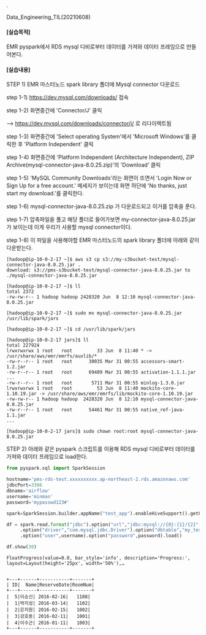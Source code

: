 .

Data_Engineering_TIL(20210608)

#### [실습목적]

EMR pyspark에서 RDS mysql 디비로부터 데이터를 가져와 데이터 프레임으로 만들어본다.

#### [실습내용]

STEP 1) EMR 마스터노드 spark library 폴더에 Mysql connector 다운로드

step 1-1) https://dev.mysql.com/downloads/ 접속

step 1-2) 화면중간에 'Connector/J' 클릭

--> https://dev.mysql.com/downloads/connector/j/ 로 리다이렉트됨

step 1-3) 화면중간에 'Select operating System'에서 'Microsoft Windows'를 클릭한 후 'Platform Independent' 클릭

step 1-4) 화면중간에 'Platform Independent (Architecture Independent), ZIP Archive(mysql-connector-java-8.0.25.zip)'의 'Download' 클릭

step 1-5) 'MySQL Community Downloads'라는 화면이 뜨면서 'Login Now or Sign Up for a free account.' 메세지가 보이는데 화면 하단에 'No thanks, just start my download.'를 클릭한다.

step 1-6) mysql-connector-java-8.0.25.zip 가 다운로드되고 이거를 압축을 푼다.

step 1-7) 압축파일을 풀고 해당 폴더로 들어가보면 my-connector-java-8.0.25.jar가 보이는데 이게 우리가 사용할 mysql connector이다.

step 1-8) 이 파일을 사용해야할 EMR 마스터노드의 spark library 폴더에 아래와 같이 다운받는다.


```console
[hadoop@ip-10-0-2-17 ~]$ aws s3 cp s3://my-s3bucket-test/mysql-connector-java-8.0.25.jar .
download: s3://pms-s3bucket-test/mysql-connector-java-8.0.25.jar to ./mysql-connector-java-8.0.25.jar

[hadoop@ip-10-0-2-17 ~]$ ll
total 2372
-rw-rw-r-- 1 hadoop hadoop 2428320 Jun  8 12:10 mysql-connector-java-8.0.25.jar

[hadoop@ip-10-0-2-17 ~]$ sudo mv mysql-connector-java-8.0.25.jar /usr/lib/spark/jars

[hadoop@ip-10-0-2-17 ~]$ cd /usr/lib/spark/jars

[hadoop@ip-10-0-2-17 jars]$ ll
total 227924
lrwxrwxrwx 1 root   root         33 Jun  8 11:40 * -> /usr/share/aws/emr/emrfs/auxlib/*
-rw-r--r-- 1 root   root      30035 Mar 31 00:55 accessors-smart-1.2.jar
-rw-r--r-- 1 root   root      69409 Mar 31 00:55 activation-1.1.1.jar
...
-rw-r--r-- 1 root   root       5711 Mar 31 00:55 minlog-1.3.0.jar
lrwxrwxrwx 1 root   root         53 Jun  8 11:40 mockito-core-1.10.19.jar -> /usr/share/aws/emr/emrfs/lib/mockito-core-1.10.19.jar
-rw-rw-r-- 1 hadoop hadoop  2428320 Jun  8 12:10 mysql-connector-java-8.0.25.jar
-rw-r--r-- 1 root   root      54461 Mar 31 00:55 native_ref-java-1.1.jar
...
    
[hadoop@ip-10-0-2-17 jars]$ sudo chown root:root mysql-connector-java-8.0.25.jar
```

STEP 2) 아래와 같은 pyspark 스크립트를 이용해 RDS mysql 디비로부터 데이터를 가져와 데이터 프레임으로 load한다.


```python
from pyspark.sql import SparkSession

hostname='pms-rds-test.xxxxxxxxxx.ap-northeast-2.rds.amazonaws.com'
jdbcPort=3306
dbname='airflow'
username='minman'
password='mypasswd123#'

spark=SparkSession.builder.appName("test_app").enableHiveSupport().getOrCreate()

df = spark.read.format("jdbc").option("url","jdbc:mysql://{0}:{1}/{2}".format(hostname,jdbcPort,dbname))\
     .option("driver","com.mysql.jdbc.Driver").option("dbtable","my_test")\
     .option("user",username).option("password",password).load()

df.show(30)
```


    FloatProgress(value=0.0, bar_style='info', description='Progress:', layout=Layout(height='25px', width='50%'),…


    +---+------+-----------+-------+
    | ID|  Name|ReserveDate|RoomNum|
    +---+------+-----------+-------+
    |  5|이순신| 2016-02-16|   1108|
    |  1|박지성| 2016-03-14|   1102|
    |  2|은지원| 2016-02-15|   1002|
    |  3|강호동| 2016-02-11|   1001|
    |  4|이수근| 2016-01-11|   1003|
    +---+------+-----------+-------+
